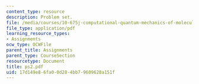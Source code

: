 ```yaml
---
content_type: resource
description: Problem set.
file: /media/courses/10-675j-computational-quantum-mechanics-of-molecular-and-extended-systems-fall-2004/17d149e86fa00d284bb79609628a151f_ps2.pdf
file_type: application/pdf
learning_resource_types:
- Assignments
ocw_type: OCWFile
parent_title: Assignments
parent_type: CourseSection
resourcetype: Document
title: ps2.pdf
uid: 17d149e8-6fa0-0d28-4bb7-9609628a151f
---
```

